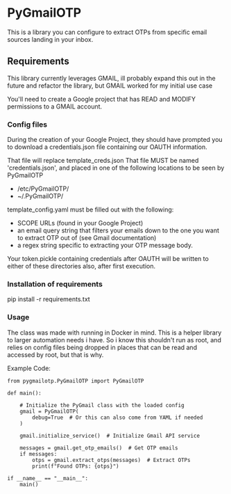 # PyGmailOTP
This is a library you can configure to extract OTPs from specific email sources landing in your inbox.

## Requirements
This library currently leverages GMAIL, ill probably expand this out in the future and refactor the library, but GMAIL worked for my initial use case

You'll need to create a Google project that has READ and MODIFY permissions to a GMAIL account.

### Config files

During the creation of your Google Project, they should have prompted you to download a credentials.json file containing our OAUTH information.

That file will replace template_creds.json 
That file MUST be named 'credentials.json', and placed in one of the following locations to be seen by PyGmailOTP
* /etc/PyGmailOTP/
* ~/.PyGmailOTP/

template_config.yaml must be filled out with the following:
* SCOPE URLs (found in your Google Project) 
* an email query string that filters your emails down to the one you want to extract OTP out of (see Gmail documentation)
* a regex string specific to extracting your OTP message body. 



Your token.pickle containing credentials after OAUTH will be written to either of these directories also, after first execution.

### Installation of requirements
pip install -r requirements.txt


### Usage

The class was made with running in Docker in mind. This is a helper library to larger automation needs i have. So i know this shouldn't run as root, and relies on config files being dropped in places that can be read and accessed by root, but that is why.

Example Code: 

```
from pygmailotp.PyGmailOTP import PyGmailOTP

def main():

    # Initialize the PyGmail class with the loaded config
    gmail = PyGmailOTP(
        debug=True  # Or this can also come from YAML if needed
    )

    gmail.initialize_service()  # Initialize Gmail API service

    messages = gmail.get_otp_emails()  # Get OTP emails
    if messages:
        otps = gmail.extract_otps(messages)  # Extract OTPs
        print(f"Found OTPs: {otps}")

if __name__ == "__main__":
    main()
```
